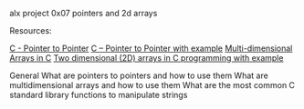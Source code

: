 alx project 0x07 pointers and 2d arrays

Resources:

[C - Pointer to Pointer](https://www.tutorialspoint.com/cprogramming/c_pointer_to_pointer.htm)
[C – Pointer to Pointer with example](https://beginnersbook.com/2014/01/c-pointer-to-pointer/)
[Multi-dimensional Arrays in C](https://www.tutorialspoint.com/cprogramming/c_multi_dimensional_arrays.htm)
[Two dimensional (2D) arrays in C programming with example](https://beginnersbook.com/2014/01/2d-arrays-in-c-example/)


General
What are pointers to pointers and how to use them
What are multidimensional arrays and how to use them
What are the most common C standard library functions to manipulate strings


